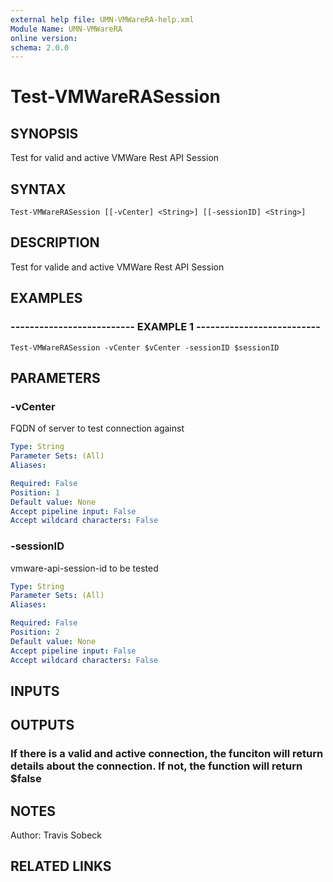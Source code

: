 ```yaml
---
external help file: UMN-VMWareRA-help.xml
Module Name: UMN-VMWareRA
online version: 
schema: 2.0.0
---
```


# Test-VMWareRASession

## SYNOPSIS
Test for valid and active VMWare Rest API Session

## SYNTAX

```
Test-VMWareRASession [[-vCenter] <String>] [[-sessionID] <String>]
```

## DESCRIPTION
Test for valide and active VMWare Rest API Session

## EXAMPLES

### -------------------------- EXAMPLE 1 --------------------------
```
Test-VMWareRASession -vCenter $vCenter -sessionID $sessionID
```

## PARAMETERS

### -vCenter
FQDN of server to test connection against

```yaml
Type: String
Parameter Sets: (All)
Aliases: 

Required: False
Position: 1
Default value: None
Accept pipeline input: False
Accept wildcard characters: False
```

### -sessionID
vmware-api-session-id to be tested

```yaml
Type: String
Parameter Sets: (All)
Aliases: 

Required: False
Position: 2
Default value: None
Accept pipeline input: False
Accept wildcard characters: False
```

## INPUTS

## OUTPUTS

### If there is a valid and active connection, the funciton will return details about the connection.  If not, the function will return $false

## NOTES
Author: Travis Sobeck

## RELATED LINKS


